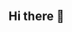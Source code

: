 ## Hi there 👋

<!--
**carlosolimando/carlosolimando** is a ✨ _special_ ✨ repository because its `README.md` (this file) appears on your GitHub profile.

Here are some ideas to get you started:

- 🔭 I’m currently working on this page.
- 🌱 I’m currently learning a lot of things 😄
-->
